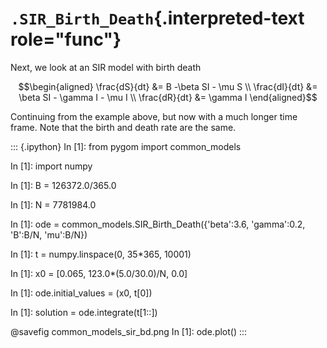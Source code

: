 # `.SIR_Birth_Death`{.interpreted-text role="func"}

Next, we look at an SIR model with birth death

$$\begin{aligned}
\frac{dS}{dt} &= B -\beta SI - \mu S \\
\frac{dI}{dt} &= \beta SI - \gamma I - \mu I \\
\frac{dR}{dt} &= \gamma I
\end{aligned}$$

Continuing from the example above, but now with a much longer time
frame. Note that the birth and death rate are the same.

::: {.ipython}
In \[1\]: from pygom import common_models

In \[1\]: import numpy

In \[1\]: B = 126372.0/365.0

In \[1\]: N = 7781984.0

In \[1\]: ode = common_models.SIR_Birth_Death({\'beta\':3.6,
\'gamma\':0.2, \'B\':B/N, \'mu\':B/N})

In \[1\]: t = numpy.linspace(0, 35\*365, 10001)

In \[1\]: x0 = \[0.065, 123.0\*(5.0/30.0)/N, 0.0\]

In \[1\]: ode.initial_values = (x0, t\[0\])

In \[1\]: solution = ode.integrate(t\[1::\])

\@savefig common_models_sir_bd.png In \[1\]: ode.plot()
:::
